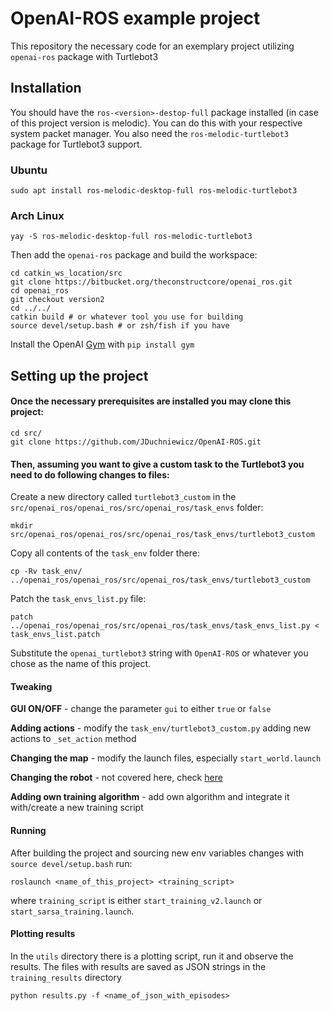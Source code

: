# OpenAI-ROS example project

This repository the necessary code for an exemplary project utilizing `openai-ros` package with Turtlebot3

## Installation

You should have the `ros-<version>-destop-full` package installed (in case of this project version is melodic). You can do this with your respective system packet manager.
You also need the `ros-melodic-turtlebot3` package for Turtlebot3 support.

### Ubuntu
`sudo apt install ros-melodic-desktop-full ros-melodic-turtlebot3`
### Arch Linux
`yay -S ros-melodic-desktop-full ros-melodic-turtlebot3`

Then add the `openai-ros` package and build the workspace:
```
cd catkin_ws_location/src
git clone https://bitbucket.org/theconstructcore/openai_ros.git
cd openai_ros
git checkout version2
cd ../../
catkin build # or whatever tool you use for building
source devel/setup.bash # or zsh/fish if you have
```
Install the OpenAI [Gym](https://github.com/openai/gym) with
`pip install gym`

## Setting up the project
#### Once the necessary prerequisites are installed you may clone this project:
```
cd src/
git clone https://github.com/JDuchniewicz/OpenAI-ROS.git
```

#### Then, assuming you want to give a custom task to the Turtlebot3 you need to do following changes to files:
Create a new directory called `turtlebot3_custom` in the `src/openai_ros/openai_ros/src/openai_ros/task_envs` folder:

`mkdir src/openai_ros/openai_ros/src/openai_ros/task_envs/turtlebot3_custom`

Copy all contents of the `task_env` folder there:

`cp -Rv task_env/ ../openai_ros/openai_ros/src/openai_ros/task_envs/turtlebot3_custom`

Patch the `task_envs_list.py` file:

`patch ../openai_ros/openai_ros/src/openai_ros/task_envs/task_envs_list.py < task_envs_list.patch`

Substitute the `openai_turtlebot3` string with `OpenAI-ROS` or whatever you chose as the name of this project.

#### Tweaking

**GUI ON/OFF** - change the parameter `gui` to either `true` or `false`

**Adding actions** - modify the `task_env/turtlebot3_custom.py` adding new actions to `_set_action` method

**Changing the map** - modify the launch files, especially `start_world.launch`

**Changing the robot** - not covered here, check [here](https://wiki.ros.org/openai_ros/TurtleBot2%20with%20openai_ros)

**Adding own training algorithm** - add own algorithm and integrate it with/create a new training script


#### Running
After building the project and sourcing new env variables changes with `source devel/setup.bash` run:

`roslaunch <name_of_this_project> <training_script>`

where `training_script` is either `start_training_v2.launch` or `start_sarsa_training.launch`.

#### Plotting results
In the `utils` directory there is a plotting script, run it and observe the results. The files with results are saved as JSON strings in the `training_results` directory

`python results.py -f <name_of_json_with_episodes>`

